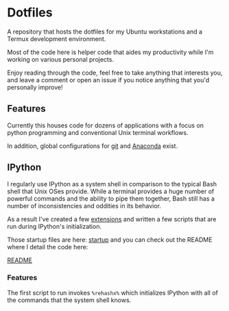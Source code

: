 # Dotfiles

A repository that hosts the dotfiles for my Ubuntu workstations and a Termux
development environment.

Most of the code here is helper code that aides my productivity while I'm
working on various personal projects.

Enjoy reading through the code, feel free to take anything that interests you,
and leave a comment or open an issue if you notice anything that you'd
personally improve!

## Features

Currently this houses code for dozens of applications with a focus on python
programming and conventional Unix terminal workflows.

In addition, global configurations for [git](./unix/.config/git)
and [Anaconda](./unix/.condarc) exist.

## IPython

I regularly use IPython as a system shell in comparison to the typical Bash
shell that Unix OSes provide. While a terminal provides a huge number of
powerful commands and the ability to pipe them together, Bash still has a number
of inconsistencies and oddities in its behavior.

As a result I've created a few [extensions](./unix/.ipython/extensions) and
written a few scripts that are run during IPython's initialization.

Those startup files are here: [startup](./unix/.ipython/profile_default/startup)
and you can check out the README where I detail the code here:

[README](./unix/.ipython/profile_default/startup/README.rst)

### Features

The first script to run invokes `%rehashx%` which initializes IPython
with all of the commands that the system shell knows.
